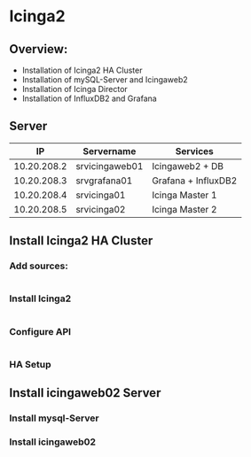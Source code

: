 # Icinga2
## Overview:
- Installation of Icinga2 HA Cluster
- Installation of mySQL-Server and Icingaweb2
- Installation of Icinga Director
- Installation of InfluxDB2 and Grafana
## Server

| IP | Servername | Services |
|---|---|---|
| 10.20.208.2 | srvicingaweb01 | Icingaweb2 + DB |
| 10.20.208.3 | srvgrafana01 | Grafana + InfluxDB2 |
| 10.20.208.4 | srvicinga01 | Icinga Master 1 |
| 10.20.208.5 | srvicinga02 | Icinga Master 2 |

## Install Icinga2 HA Cluster
### Add sources:
```bash
```
### Install Icinga2
```bash
```
### Configure API
```bash
```
### HA Setup

## Install icingaweb02 Server
### Install mysql-Server
### Install icingaweb02